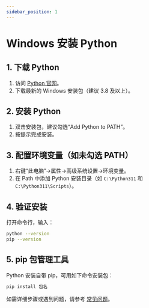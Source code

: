 ```yaml
---
sidebar_position: 1
---
```

# Windows 安装 Python

## 1. 下载 Python

1. 访问 [Python 官网](https://www.python.org/downloads/windows/)。
2. 下载最新的 Windows 安装包（建议 3.8 及以上）。

<!--
> ![Python 官网下载页面](./img/windows-python-download.png)
-->

## 2. 安装 Python

1. 双击安装包，建议勾选“Add Python to PATH”。
2. 按提示完成安装。

<!--
> ![Windows 安装界面](./img/windows-python-install.png)
-->

## 3. 配置环境变量（如未勾选 PATH）

1. 右键“此电脑”→属性→高级系统设置→环境变量。
2. 在 Path 中添加 Python 安装目录（如 `C:\Python311` 和 `C:\Python311\Scripts`）。

<!--
> ![环境变量配置](./img/windows-python-env.png)
-->

## 4. 验证安装

打开命令行，输入：

```bash
python --version
pip --version
```

## 5. pip 包管理工具

Python 安装自带 pip，可用如下命令安装包：

```bash
pip install 包名
```

如需详细步骤或遇到问题，请参考 [常见问题](./faq.md)。 